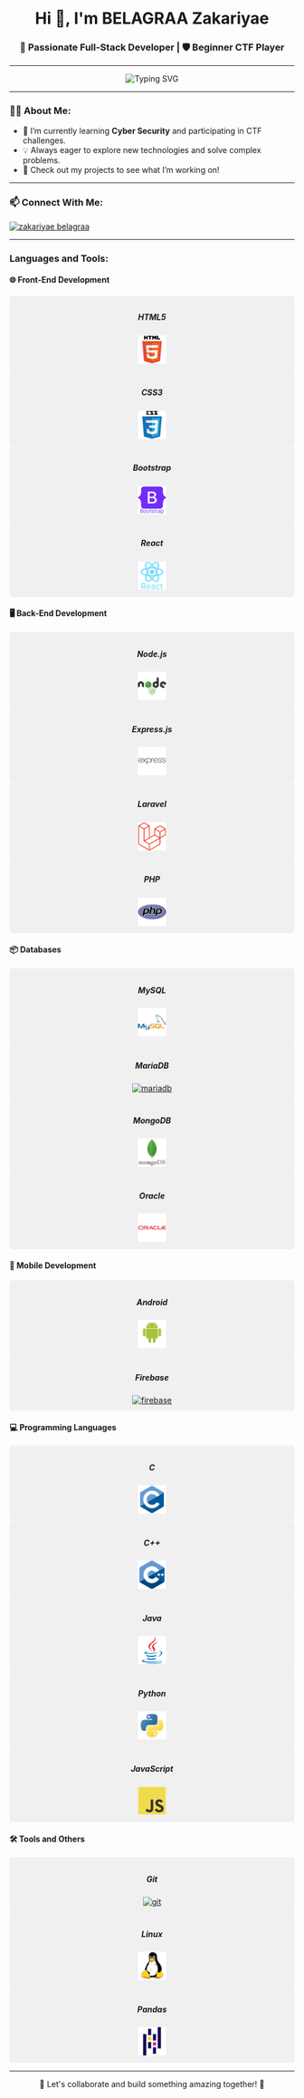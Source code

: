 <h1 align="center">Hi 👋, I'm BELAGRAA Zakariyae</h1>
<h3 align="center">🚀 Passionate Full-Stack Developer | 🛡️ Beginner CTF Player</h3>

---

<p align="center">
  <img src="https://readme-typing-svg.herokuapp.com?font=Fira+Code&size=22&duration=4000&pause=500&color=1E90FF&width=435&lines=Welcome+to+my+GitHub+Profile!;I+love+coding+and+solving+problems;Let's+build+something+amazing!+%F0%9F%92%BB" alt="Typing SVG" />
</p>

---

### 👨‍💻 About Me:
- 🌱 I’m currently learning **Cyber Security** and participating in CTF challenges.
- 💡 Always eager to explore new technologies and solve complex problems.
- 🔭 Check out my projects to see what I’m working on!

---

### 📫 Connect With Me:
<p align="left">
  <a href="https://linkedin.com/in/zakariyae-belagraa-8231a0260" target="_blank">
    <img align="center" src="https://raw.githubusercontent.com/rahuldkjain/github-profile-readme-generator/master/src/images/icons/Social/linked-in-alt.svg" alt="zakariyae belagraa" height="40" width="40" />
  </a>
</p>

---

<h3 align="left">Languages and Tools:</h3>

<h4>🌐 Front-End Development</h4>
<div style="background-color:#f0f0f0; padding:10px; border-radius:5px; text-align:center;">
  <h5>HTML5</h5>
  <a href="https://www.w3.org/html/" target="_blank" rel="noreferrer">
    <img src="https://raw.githubusercontent.com/devicons/devicon/master/icons/html5/html5-original-wordmark.svg" alt="html5" width="50" height="50"/>
  </a>
</div>
<div style="background-color:#f0f0f0; padding:10px; border-radius:5px; text-align:center;">
  <h5>CSS3</h5>
  <a href="https://www.w3schools.com/css/" target="_blank" rel="noreferrer">
    <img src="https://raw.githubusercontent.com/devicons/devicon/master/icons/css3/css3-original-wordmark.svg" alt="css3" width="50" height="50"/>
  </a>
</div>
<div style="background-color:#f0f0f0; padding:10px; border-radius:5px; text-align:center;">
  <h5>Bootstrap</h5>
  <a href="https://getbootstrap.com" target="_blank" rel="noreferrer">
    <img src="https://raw.githubusercontent.com/devicons/devicon/master/icons/bootstrap/bootstrap-plain-wordmark.svg" alt="bootstrap" width="50" height="50"/>
  </a>
</div>
<div style="background-color:#f0f0f0; padding:10px; border-radius:5px; text-align:center;">
  <h5>React</h5>
  <a href="https://reactjs.org/" target="_blank" rel="noreferrer">
    <img src="https://raw.githubusercontent.com/devicons/devicon/master/icons/react/react-original-wordmark.svg" alt="react" width="50" height="50"/>
  </a>
</div>

<h4>🖥️ Back-End Development</h4>
<div style="background-color:#f0f0f0; padding:10px; border-radius:5px; text-align:center;">
  <h5>Node.js</h5>
  <a href="https://nodejs.org" target="_blank" rel="noreferrer">
    <img src="https://raw.githubusercontent.com/devicons/devicon/master/icons/nodejs/nodejs-original-wordmark.svg" alt="nodejs" width="50" height="50"/>
  </a>
</div>
<div style="background-color:#f0f0f0; padding:10px; border-radius:5px; text-align:center;">
  <h5>Express.js</h5>
  <a href="https://expressjs.com" target="_blank" rel="noreferrer">
    <img src="https://raw.githubusercontent.com/devicons/devicon/master/icons/express/express-original-wordmark.svg" alt="express" width="50" height="50"/>
  </a>
</div>
<div style="background-color:#f0f0f0; padding:10px; border-radius:5px; text-align:center;">
  <h5>Laravel</h5>
  <a href="https://laravel.com/" target="_blank" rel="noreferrer">
    <img src="https://raw.githubusercontent.com/devicons/devicon/master/icons/laravel/laravel-original.svg" alt="laravel" width="50" height="50"/>
  </a>
</div>
<div style="background-color:#f0f0f0; padding:10px; border-radius:5px; text-align:center;">
  <h5>PHP</h5>
  <a href="https://www.php.net" target="_blank" rel="noreferrer">
    <img src="https://raw.githubusercontent.com/devicons/devicon/master/icons/php/php-original.svg" alt="php" width="50" height="50"/>
  </a>
</div>

<h4>📦 Databases</h4>
<div style="background-color:#f0f0f0; padding:10px; border-radius:5px; text-align:center;">
  <h5>MySQL</h5>
  <a href="https://www.mysql.com/" target="_blank" rel="noreferrer">
    <img src="https://raw.githubusercontent.com/devicons/devicon/master/icons/mysql/mysql-original-wordmark.svg" alt="mysql" width="50" height="50"/>
  </a>
</div>
<div style="background-color:#f0f0f0; padding:10px; border-radius:5px; text-align:center;">
  <h5>MariaDB</h5>
  <a href="https://mariadb.org/" target="_blank" rel="noreferrer">
    <img src="https://www.vectorlogo.zone/logos/mariadb/mariadb-icon.svg" alt="mariadb" width="50" height="50"/>
  </a>
</div>
<div style="background-color:#f0f0f0; padding:10px; border-radius:5px; text-align:center;">
  <h5>MongoDB</h5>
  <a href="https://www.mongodb.com/" target="_blank" rel="noreferrer">
    <img src="https://raw.githubusercontent.com/devicons/devicon/master/icons/mongodb/mongodb-original-wordmark.svg" alt="mongodb" width="50" height="50"/>
  </a>
</div>
<div style="background-color:#f0f0f0; padding:10px; border-radius:5px; text-align:center;">
  <h5>Oracle</h5>
  <a href="https://www.oracle.com/" target="_blank" rel="noreferrer">
    <img src="https://raw.githubusercontent.com/devicons/devicon/master/icons/oracle/oracle-original.svg" alt="oracle" width="50" height="50"/>
  </a>
</div>

<h4>📱 Mobile Development</h4>
<div style="background-color:#f0f0f0; padding:10px; border-radius:5px; text-align:center;">
  <h5>Android</h5>
  <a href="https://developer.android.com" target="_blank" rel="noreferrer">
    <img src="https://raw.githubusercontent.com/devicons/devicon/master/icons/android/android-original-wordmark.svg" alt="android" width="50" height="50"/>
  </a>
</div>
<div style="background-color:#f0f0f0; padding:10px; border-radius:5px; text-align:center;">
  <h5>Firebase</h5>
  <a href="https://firebase.google.com/" target="_blank" rel="noreferrer">
    <img src="https://www.vectorlogo.zone/logos/firebase/firebase-icon.svg" alt="firebase" width="50" height="50"/>
  </a>
</div>

<h4>💻 Programming Languages</h4>
<div style="background-color:#f0f0f0; padding:10px; border-radius:5px; text-align:center;">
  <h5>C</h5>
  <a href="https://www.cprogramming.com/" target="_blank" rel="noreferrer">
    <img src="https://raw.githubusercontent.com/devicons/devicon/master/icons/c/c-original.svg" alt="c" width="50" height="50"/>
  </a>
</div>
<div style="background-color:#f0f0f0; padding:10px; border-radius:5px; text-align:center;">
  <h5>C++</h5>
  <a href="https://www.w3schools.com/cpp/" target="_blank" rel="noreferrer">
    <img src="https://raw.githubusercontent.com/devicons/devicon/master/icons/cplusplus/cplusplus-original.svg" alt="cplusplus" width="50" height="50"/>
  </a>
</div>
<div style="background-color:#f0f0f0; padding:10px; border-radius:5px; text-align:center;">
  <h5>Java</h5>
  <a href="https://www.java.com" target="_blank" rel="noreferrer">
    <img src="https://raw.githubusercontent.com/devicons/devicon/master/icons/java/java-original.svg" alt="java" width="50" height="50"/>
  </a>
</div>
<div style="background-color:#f0f0f0; padding:10px; border-radius:5px; text-align:center;">
  <h5>Python</h5>
  <a href="https://www.python.org" target="_blank" rel="noreferrer">
    <img src="https://raw.githubusercontent.com/devicons/devicon/master/icons/python/python-original.svg" alt="python" width="50" height="50"/>
  </a>
</div>
<div style="background-color:#f0f0f0; padding:10px; border-radius:5px; text-align:center;">
  <h5>JavaScript</h5>
  <a href="https://developer.mozilla.org/en-US/docs/Web/JavaScript" target="_blank" rel="noreferrer">
    <img src="https://raw.githubusercontent.com/devicons/devicon/master/icons/javascript/javascript-original.svg" alt="javascript" width="50" height="50"/>
  </a>
</div>

<h4>🛠️ Tools and Others</h4>
<div style="background-color:#f0f0f0; padding:10px; border-radius:5px; text-align:center;">
  <h5>Git</h5>
  <a href="https://git-scm.com/" target="_blank" rel="noreferrer">
    <img src="https://www.vectorlogo.zone/logos/git-scm/git-scm-icon.svg" alt="git" width="50" height="50"/>
  </a>
</div>
<div style="background-color:#f0f0f0; padding:10px; border-radius:5px; text-align:center;">
  <h5>Linux</h5>
  <a href="https://www.linux.org/" target="_blank" rel="noreferrer">
    <img src="https://raw.githubusercontent.com/devicons/devicon/master/icons/linux/linux-original.svg" alt="linux" width="50" height="50"/>
  </a>
</div>
<div style="background-color:#f0f0f0; padding:10px; border-radius:5px; text-align:center;">
  <h5>Pandas</h5>
  <a href="https://pandas.pydata.org/" target="_blank" rel="noreferrer">
    <img src="https://raw.githubusercontent.com/devicons/devicon/2ae2a900d2f041da66e950e4d48052658d850630/icons/pandas/pandas-original.svg" alt="pandas" width="50" height="50"/>
  </a>
</div>

---

<p align="center">
  🚀 Let's collaborate and build something amazing together! 🚀
</p>
